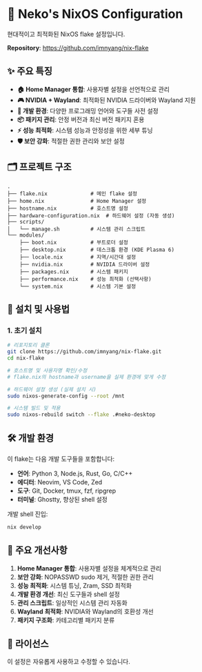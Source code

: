 # 🚀 Neko's NixOS Configuration

현대적이고 최적화된 NixOS flake 설정입니다.

**Repository**: https://github.com/imnyang/nix-flake

## ✨ 주요 특징

- **🏠 Home Manager 통합**: 사용자별 설정을 선언적으로 관리
- **🎮 NVIDIA + Wayland**: 최적화된 NVIDIA 드라이버와 Wayland 지원
- **🔧 개발 환경**: 다양한 프로그래밍 언어와 도구들 사전 설정
- **📦 패키지 관리**: 안정 버전과 최신 버전 패키지 혼용
- **⚡ 성능 최적화**: 시스템 성능과 안정성을 위한 세부 튜닝
- **🛡️ 보안 강화**: 적절한 권한 관리와 보안 설정

## 🗂️ 프로젝트 구조

```
.
├── flake.nix              # 메인 flake 설정
├── home.nix               # Home Manager 설정
├── hostname.nix           # 호스트명 설정
├── hardware-configuration.nix  # 하드웨어 설정 (자동 생성)
├── scripts/
│   └── manage.sh          # 시스템 관리 스크립트
└── modules/
    ├── boot.nix           # 부트로더 설정
    ├── desktop.nix        # 데스크톱 환경 (KDE Plasma 6)
    ├── locale.nix         # 지역/시간대 설정
    ├── nvidia.nix         # NVIDIA 드라이버 설정
    ├── packages.nix       # 시스템 패키지
    ├── performance.nix    # 성능 최적화 (선택사항)
    └── system.nix         # 시스템 기본 설정
```

## 🚀 설치 및 사용법

### 1. 초기 설치

```bash
# 리포지토리 클론
git clone https://github.com/imnyang/nix-flake.git
cd nix-flake

# 호스트명 및 사용자명 확인/수정
# flake.nix의 hostname과 username을 실제 환경에 맞게 수정

# 하드웨어 설정 생성 (실제 설치 시)
sudo nixos-generate-config --root /mnt

# 시스템 빌드 및 적용
sudo nixos-rebuild switch --flake .#neko-desktop
```

## 🛠️ 개발 환경

이 flake는 다음 개발 도구들을 포함합니다:

- **언어**: Python 3, Node.js, Rust, Go, C/C++
- **에디터**: Neovim, VS Code, Zed
- **도구**: Git, Docker, tmux, fzf, ripgrep
- **터미널**: Ghostty, 향상된 shell 설정

개발 shell 진입:
```bash
nix develop
```

## 📝 주요 개선사항

1. **Home Manager 통합**: 사용자별 설정을 체계적으로 관리
2. **보안 강화**: NOPASSWD sudo 제거, 적절한 권한 관리
3. **성능 최적화**: 시스템 튜닝, Zram, SSD 최적화
4. **개발 환경 개선**: 최신 도구들과 shell 설정
5. **관리 스크립트**: 일상적인 시스템 관리 자동화
6. **Wayland 최적화**: NVIDIA와 Wayland의 호환성 개선
7. **패키지 구조화**: 카테고리별 패키지 분류

## 📄 라이선스

이 설정은 자유롭게 사용하고 수정할 수 있습니다.
